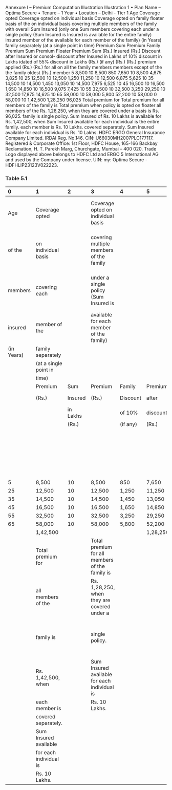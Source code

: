 Annexure I – Premium Computation Illustration
Illustration 1
• Plan Name – Optima Secure
• Tenure – 1 Year
• Location – Delhi - Tier 1
Age Coverage opted Coverage opted on individual basis Coverage opted on family floater basis
of the on individual basis covering multiple members of the family with overall Sum Insured (only one Sum
members covering each under a single policy (Sum Insured is Insured is available for the entire family)
insured member of the available for each member of the family)
(in Years) family separately
(at a single point in
time)
Premium Sum Premium Family Premium Sum Premium Floater Premium Sum
(Rs.) Insured (Rs.) Discount after Insured or consol- discount after Insured
in Lakhs of 10% discount in Lakhs idated of 55% discount in Lakhs
(Rs.) (if any) (Rs.) (Rs.) premium applied (Rs.) (Rs.)
for all on all the
family members
members except
of the the
family oldest
(Rs.) member
5 8,500 10 8,500 850 7,650 10 8,500 4,675 3,825 10
25 12,500 10 12,500 1,250 11,250 10 12,500 6,875 5,625 10
35 14,500 10 14,500 1,450 13,050 10 14,500 7,975 6,525 10
45 16,500 10 16,500 1,650 14,850 10 16,500 9,075 7,425 10
55 32,500 10 32,500 3,250 29,250 10 32,500 17,875 14,625 10
65 58,000 10 58,000 5,800 52,200 10 58,000 0 58,000 10
1,42,500 1,28,250 96,025
Total premium for Total premium for all members of the family is Total premium when policy is opted on floater
all members of the Rs. 1,28,250, when they are covered under a basis is Rs. 96,025.
family is single policy. Sum Insured of Rs. 10 Lakhs is available for
Rs. 1,42,500, when Sum Insured available for each individual is the entire family.
each member is Rs. 10 Lakhs.
covered separately.
Sum Insured available
for each individual is
Rs. 10 Lakhs.
HDFC ERGO General Insurance Company Limited. IRDAI Reg. No.146. CIN: U66030MH2007PLC177117. Registered & Corporate Office: 1st Floor, HDFC
House, 165-166 Backbay Reclamation, H. T. Parekh Marg, Churchgate, Mumbai – 400 020. Trade Logo displayed above belongs to HDFC Ltd and ERGO 5
International AG and used by the Company under license. UIN: my: Optima Secure - HDFHLIP23123V022223.


### Table 5.1
| 0          | 1                      | 2        | 3                                              | 4        | 5        | 6        | 7                                             | 8          | 9        | 10       |
|:-----------|:-----------------------|:---------|:-----------------------------------------------|:---------|:---------|:---------|:----------------------------------------------|:-----------|:---------|:---------|
| Age        | Coverage opted         |          | Coverage opted on individual basis             |          |          |          | Coverage opted on family floater basis        |            |          |          |
| of the     | on individual basis    |          | covering multiple members of the family        |          |          |          | with overall Sum Insured (only one Sum        |            |          |          |
| members    | covering each          |          | under a single policy (Sum Insured is          |          |          |          | Insured is available for the entire family)   |            |          |          |
| insured    | member of the          |          | available for each member of the family)       |          |          |          |                                               |            |          |          |
| (in Years) | family separately      |          |                                                |          |          |          |                                               |            |          |          |
|            | (at a single point in  |          |                                                |          |          |          |                                               |            |          |          |
|            | time)                  |          |                                                |          |          |          |                                               |            |          |          |
|            | Premium                | Sum      | Premium                                        | Family   | Premium  | Sum      | Premium                                       | Floater    | Premium  | Sum      |
|            | (Rs.)                  | Insured  | (Rs.)                                          | Discount | after    | Insured  | or consol-                                    | discount   | after    | Insured  |
|            |                        | in Lakhs |                                                | of 10%   | discount | in Lakhs | idated                                        | of 55%     | discount | in Lakhs |
|            |                        | (Rs.)    |                                                | (if any) | (Rs.)    | (Rs.)    | premium                                       | applied    | (Rs.)    | (Rs.)    |
|            |                        |          |                                                |          |          |          | for all                                       | on all the |          |          |
|            |                        |          |                                                |          |          |          | family                                        | members    |          |          |
|            |                        |          |                                                |          |          |          | members                                       | except     |          |          |
|            |                        |          |                                                |          |          |          | of the                                        | the        |          |          |
|            |                        |          |                                                |          |          |          | family                                        | oldest     |          |          |
|            |                        |          |                                                |          |          |          | (Rs.)                                         | member     |          |          |
| 5          | 8,500                  | 10       | 8,500                                          | 850      | 7,650    | 10       | 8,500                                         | 4,675      | 3,825    | 10       |
| 25         | 12,500                 | 10       | 12,500                                         | 1,250    | 11,250   | 10       | 12,500                                        | 6,875      | 5,625    | 10       |
| 35         | 14,500                 | 10       | 14,500                                         | 1,450    | 13,050   | 10       | 14,500                                        | 7,975      | 6,525    | 10       |
| 45         | 16,500                 | 10       | 16,500                                         | 1,650    | 14,850   | 10       | 16,500                                        | 9,075      | 7,425    | 10       |
| 55         | 32,500                 | 10       | 32,500                                         | 3,250    | 29,250   | 10       | 32,500                                        | 17,875     | 14,625   | 10       |
| 65         | 58,000                 | 10       | 58,000                                         | 5,800    | 52,200   | 10       | 58,000                                        | 0          | 58,000   | 10       |
|            | 1,42,500               |          |                                                |          | 1,28,250 |          |                                               |            | 96,025   |          |
|            | Total premium for      |          | Total premium for all members of the family is |          |          |          | Total premium when policy is opted on floater |            |          |          |
|            | all members of the     |          | Rs. 1,28,250, when they are covered under a    |          |          |          | basis is Rs. 96,025.                          |            |          |          |
|            | family is              |          | single policy.                                 |          |          |          | Sum Insured of Rs. 10 Lakhs is available for  |            |          |          |
|            | Rs. 1,42,500, when     |          | Sum Insured available for each individual is   |          |          |          | the entire family.                            |            |          |          |
|            | each member is         |          | Rs. 10 Lakhs.                                  |          |          |          |                                               |            |          |          |
|            | covered separately.    |          |                                                |          |          |          |                                               |            |          |          |
|            | Sum Insured available  |          |                                                |          |          |          |                                               |            |          |          |
|            | for each individual is |          |                                                |          |          |          |                                               |            |          |          |
|            | Rs. 10 Lakhs.          |          |                                                |          |          |          |                                               |            |          |          |
